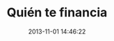 ---
layout: post
title:  "Quién te financia"
date:   2013-11-01 14:46:22
categories: project
img: img/projects/qtf.png
thumb: img/projects/thumbs/qtf-thumb.png
description: Campaña para transparentar el financiamiento de la política en Chile, permitiendo a los ciudadanos solicitarle a los candidatos que transparenten sus donaciones. Petitorio de más de 6.000 personas para modificar y transparentar esta regulación.
site_url: http://quientefinancia.cl
status: activo
---